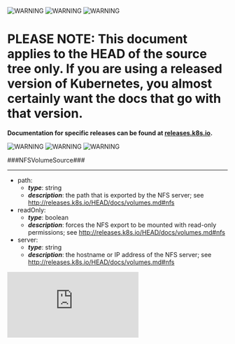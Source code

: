 <!-- BEGIN MUNGE: UNVERSIONED_WARNING -->

<!-- BEGIN STRIP_FOR_RELEASE -->

![WARNING](http://kubernetes.io/img/warning.png)
![WARNING](http://kubernetes.io/img/warning.png)
![WARNING](http://kubernetes.io/img/warning.png)

<h1>PLEASE NOTE: This document applies to the HEAD of the source
tree only. If you are using a released version of Kubernetes, you almost
certainly want the docs that go with that version.</h1>

<strong>Documentation for specific releases can be found at
[releases.k8s.io](http://releases.k8s.io).</strong>

![WARNING](http://kubernetes.io/img/warning.png)
![WARNING](http://kubernetes.io/img/warning.png)
![WARNING](http://kubernetes.io/img/warning.png)

<!-- END STRIP_FOR_RELEASE -->

<!-- END MUNGE: UNVERSIONED_WARNING -->
###NFSVolumeSource###

---
* path: 
  * **_type_**: string
  * **_description_**: the path that is exported by the NFS server; see http://releases.k8s.io/HEAD/docs/volumes.md#nfs
* readOnly: 
  * **_type_**: boolean
  * **_description_**: forces the NFS export to be mounted with read-only permissions; see http://releases.k8s.io/HEAD/docs/volumes.md#nfs
* server: 
  * **_type_**: string
  * **_description_**: the hostname or IP address of the NFS server; see http://releases.k8s.io/HEAD/docs/volumes.md#nfs


<!-- BEGIN MUNGE: GENERATED_ANALYTICS -->
[![Analytics](https://kubernetes-site.appspot.com/UA-36037335-10/GitHub/docs/api-types/v1/NFSVolumeSource.md?pixel)]()
<!-- END MUNGE: GENERATED_ANALYTICS -->
